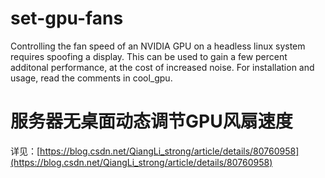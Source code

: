 # set-gpu-fans
Controlling the fan speed of an NVIDIA GPU on a headless linux system requires spoofing a display.
This can be used to gain a few percent additonal performance, at the cost of increased noise.
For installation and usage, read the comments in cool_gpu.

# 服务器无桌面动态调节GPU风扇速度

详见：[https://blog.csdn.net/QiangLi_strong/article/details/80760958](https://blog.csdn.net/QiangLi_strong/article/details/80760958)
